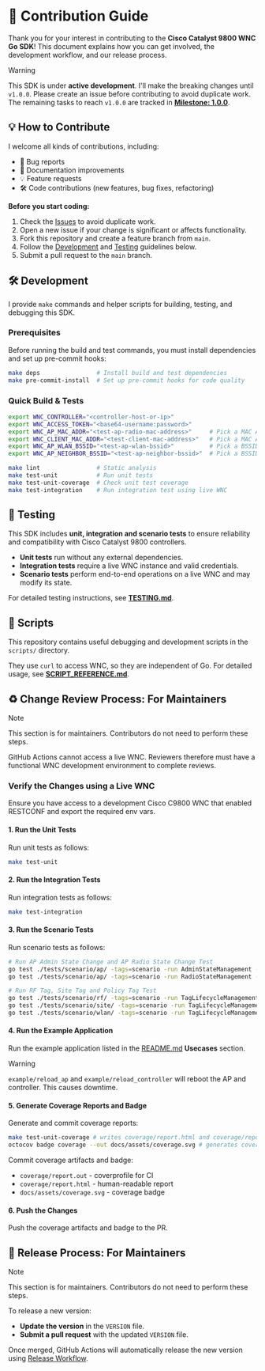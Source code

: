 # 🤝 Contribution Guide

Thank you for your interest in contributing to the **Cisco Catalyst 9800 WNC Go SDK**! This document explains how you can get involved, the development workflow, and our release process.

> [!WARNING]
> This SDK is under **active development**. I'll make the breaking changes until `v1.0.0`. Please create an issue before contributing to avoid duplicate work. The remaining tasks to reach `v1.0.0` are tracked in **[Milestone: 1.0.0](https://github.com/umatare5/cisco-ios-xe-wireless-go/milestone/1)**.

## 💡 How to Contribute

I welcome all kinds of contributions, including:

- 🐞 Bug reports
- 📄 Documentation improvements
- 💡 Feature requests
- 🛠 Code contributions (new features, bug fixes, refactoring)

**Before you start coding:**

1. Check the [Issues](https://github.com/umatare5/cisco-ios-xe-wireless-go/issues) to avoid duplicate work.
2. Open a new issue if your change is significant or affects functionality.
3. Fork this repository and create a feature branch from `main`.
4. Follow the [Development](#️-development) and [Testing](#-testing) guidelines below.
5. Submit a pull request to the `main` branch.

## 🛠️ Development

I provide `make` commands and helper scripts for building, testing, and debugging this SDK.

### Prerequisites

Before running the build and test commands, you must install dependencies and set up pre-commit hooks:

```bash
make deps                # Install build and test dependencies
make pre-commit-install  # Set up pre-commit hooks for code quality
```

### Quick Build & Tests

```bash
export WNC_CONTROLLER="<controller-host-or-ip>"
export WNC_ACCESS_TOKEN="<base64-username:password>"
export WNC_AP_MAC_ADDR="<test-ap-radio-mac-address>"     # Pick a MAC Address from ./examples/list_ap.go result.
export WNC_CLIENT_MAC_ADDR="<test-client-mac-address>"   # Pick a MAC Address from ./examples/list_clients.go result.
export WNC_AP_WLAN_BSSID="<test-ap-wlan-bssid>"          # Pick a BSSID from ./examples/list_wlan.go result.
export WNC_AP_NEIGHBOR_BSSID="<test-ap-neighbor-bssid>"  # Pick a BSSID from ./examples/list_neighbors.go result.

make lint                # Static analysis
make test-unit           # Run unit tests
make test-unit-coverage  # Check unit test coverage
make test-integration    # Run integration test using live WNC
```

## 🧪 Testing

This SDK includes **unit, integration and scenario tests** to ensure reliability and compatibility with Cisco Catalyst 9800 controllers.

- **Unit tests** run without any external dependencies.
- **Integration tests** require a live WNC instance and valid credentials.
- **Scenario tests** perform end-to-end operations on a live WNC and may modify its state.

For detailed testing instructions, see **[TESTING.md](./docs/TESTING.md)**.

## 📜 Scripts

This repository contains useful debugging and development scripts in the `scripts/` directory.

They use `curl` to access WNC, so they are independent of Go. For detailed usage, see **[SCRIPT_REFERENCE.md](./docs/SCRIPT_REFERENCE.md)**.

## ♻️ Change Review Process: For Maintainers

> [!Note]
>
> This section is for maintainers. Contributors do not need to perform these steps.

GitHub Actions cannot access a live WNC. Reviewers therefore must have a functional WNC development environment to complete reviews.

### Verify the Changes using a Live WNC

Ensure you have access to a development Cisco C9800 WNC that enabled RESTCONF and export the required env vars.

#### 1. Run the Unit Tests

Run unit tests as follows:

```bash
make test-unit
```

#### 2. Run the Integration Tests

Run integration tests as follows:

```bash
make test-integration
```

#### 3. Run the Scenario Tests

Run scenario tests as follows:

```bash
# Run AP Admin State Change and AP Radio State Change Test
go test ./tests/scenario/ap/ -tags=scenario -run AdminStateManagement -v
go test ./tests/scenario/ap/ -tags=scenario -run RadioStateManagement -v

# Run RF Tag, Site Tag and Policy Tag Test
go test ./tests/scenario/rf/ -tags=scenario -run TagLifecycleManagement -v
go test ./tests/scenario/site/ -tags=scenario -run TagLifecycleManagement -v
go test ./tests/scenario/wlan/ -tags=scenario -run TagLifecycleManagement -v
```

#### 4. Run the Example Application

Run the example application listed in the [README.md](../README.md#-usecases) **Usecases** section.

> [!Warning]
>
> `example/reload_ap` and `example/reload_controller` will reboot the AP and controller. This causes downtime.

#### 5. Generate Coverage Reports and Badge

Generate and commit coverage reports:

```bash
make test-unit-coverage # writes coverage/report.html and coverage/report.out
octocov badge coverage --out docs/assets/coverage.svg # generates coverage badge
```

Commit coverage artifacts and badge:

- `coverage/report.out` - coverprofile for CI
- `coverage/report.html` - human-readable report
- `docs/assets/coverage.svg` - coverage badge

#### 6. Push the Changes

Push the coverage artifacts and badge to the PR.

## 🚀 Release Process: For Maintainers

> [!Note]
>
> This section is for maintainers. Contributors do not need to perform these steps.

To release a new version:

- **Update the version** in the `VERSION` file.
- **Submit a pull request** with the updated `VERSION` file.

Once merged, GitHub Actions will automatically release the new version using [Release Workflow](https://github.com/umatare5/cisco-ios-xe-wireless-go/actions/workflows/go-release.yml).
